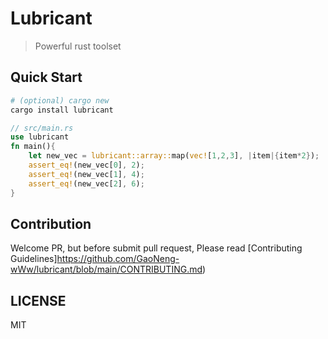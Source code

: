 # Lubricant

> Powerful rust toolset

## Quick Start

```bash
# (optional) cargo new
cargo install lubricant
```

```rust
// src/main.rs
use lubricant
fn main(){
    let new_vec = lubricant::array::map(vec![1,2,3], |item|{item*2});
    assert_eq!(new_vec[0], 2);
    assert_eq!(new_vec[1], 4);
    assert_eq!(new_vec[2], 6);
}
```

## Contribution

Welcome PR, but before submit pull request, Please read [Contributing Guidelines]https://github.com/GaoNeng-wWw/lubricant/blob/main/CONTRIBUTING.md)

## LICENSE

MIT
